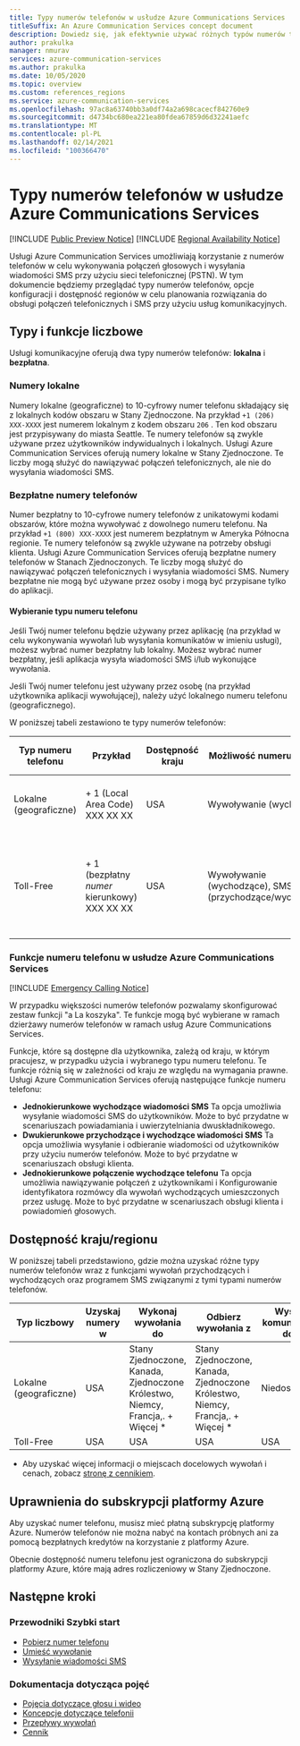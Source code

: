 ```yaml
---
title: Typy numerów telefonów w usłudze Azure Communications Services
titleSuffix: An Azure Communication Services concept document
description: Dowiedz się, jak efektywnie używać różnych typów numerów telefonów dla wiadomości SMS i telefonii.
author: prakulka
manager: nmurav
services: azure-communication-services
ms.author: prakulka
ms.date: 10/05/2020
ms.topic: overview
ms.custom: references_regions
ms.service: azure-communication-services
ms.openlocfilehash: 97ac8a63740bb3a0df74a2a698cacecf842760e9
ms.sourcegitcommit: d4734bc680ea221ea80fdea67859d6d32241aefc
ms.translationtype: MT
ms.contentlocale: pl-PL
ms.lasthandoff: 02/14/2021
ms.locfileid: "100366470"
---
```

# <a name="phone-number-types-in-azure-communication-services"></a>Typy numerów telefonów w usłudze Azure Communications Services

[!INCLUDE [Public Preview Notice](../../includes/public-preview-include.md)]
[!INCLUDE [Regional Availability Notice](../../includes/regional-availability-include.md)]

Usługi Azure Communication Services umożliwiają korzystanie z numerów telefonów w celu wykonywania połączeń głosowych i wysyłania wiadomości SMS przy użyciu sieci telefonicznej (PSTN). W tym dokumencie będziemy przeglądać typy numerów telefonów, opcje konfiguracji i dostępność regionów w celu planowania rozwiązania do obsługi połączeń telefonicznych i SMS przy użyciu usług komunikacyjnych.

## <a name="number-types-and-features"></a>Typy i funkcje liczbowe
Usługi komunikacyjne oferują dwa typy numerów telefonów: **lokalna** i **bezpłatna**. 

### <a name="local-numbers"></a>Numery lokalne
Numery lokalne (geograficzne) to 10-cyfrowy numer telefonu składający się z lokalnych kodów obszaru w Stany Zjednoczone. Na przykład `+1 (206) XXX-XXXX` jest numerem lokalnym z kodem obszaru `206` . Ten kod obszaru jest przypisywany do miasta Seattle. Te numery telefonów są zwykle używane przez użytkowników indywidualnych i lokalnych. Usługi Azure Communication Services oferują numery lokalne w Stany Zjednoczone. Te liczby mogą służyć do nawiązywać połączeń telefonicznych, ale nie do wysyłania wiadomości SMS. 

### <a name="toll-free-numbers"></a>Bezpłatne numery telefonów
Numer bezpłatny to 10-cyfrowe numery telefonów z unikatowymi kodami obszarów, które można wywoływać z dowolnego numeru telefonu. Na przykład `+1 (800) XXX-XXXX` jest numerem bezpłatnym w Ameryka Północna regionie. Te numery telefonów są zwykle używane na potrzeby obsługi klienta. Usługi Azure Communication Services oferują bezpłatne numery telefonów w Stanach Zjednoczonych. Te liczby mogą służyć do nawiązywać połączeń telefonicznych i wysyłania wiadomości SMS. Numery bezpłatne nie mogą być używane przez osoby i mogą być przypisane tylko do aplikacji.

#### <a name="choosing-a-phone-number-type"></a>Wybieranie typu numeru telefonu

Jeśli Twój numer telefonu będzie używany przez aplikację (na przykład w celu wykonywania wywołań lub wysyłania komunikatów w imieniu usługi), możesz wybrać numer bezpłatny lub lokalny. Możesz wybrać numer bezpłatny, jeśli aplikacja wysyła wiadomości SMS i/lub wykonujące wywołania.

Jeśli Twój numer telefonu jest używany przez osobę (na przykład użytkownika aplikacji wywołującej), należy użyć lokalnego numeru telefonu (geograficznego). 

W poniższej tabeli zestawiono te typy numerów telefonów: 

| Typ numeru telefonu | Przykład                              | Dostępność kraju    | Możliwość numeru telefonu |Typowy przypadek użycia                                                                                                     |
| ----------------- | ------------------------------------ | ----------------------- | ------------------------|------------------------------------------------------------------------------------------------------------------- |
| Lokalne (geograficzne)        | + 1 (Local Area Code) XXX XX XX  | USA                      | Wywoływanie (wychodzące) | Przypisywanie numerów telefonów użytkownikom w aplikacjach  |
| Toll-Free         | + 1 (bezpłatny *numer* kierunkowy) XXX XX XX | USA                      | Wywoływanie (wychodzące), SMS (przychodzące/wychodzące)| Przypisywanie numerów telefonów do interaktywnych systemów odpowiedzi głosowych (IVR)/botów, aplikacji SMS                                        |


### <a name="phone-number-features-in-azure-communication-services"></a>Funkcje numeru telefonu w usłudze Azure Communications Services 

[!INCLUDE [Emergency Calling Notice](../../includes/emergency-calling-notice-include.md)]

W przypadku większości numerów telefonów pozwalamy skonfigurować zestaw funkcji "a La koszyka". Te funkcje mogą być wybierane w ramach dzierżawy numerów telefonów w ramach usług Azure Communications Services.

Funkcje, które są dostępne dla użytkownika, zależą od kraju, w którym pracujesz, w przypadku użycia i wybranego typu numeru telefonu. Te funkcje różnią się w zależności od kraju ze względu na wymagania prawne. Usługi Azure Communication Services oferują następujące funkcje numeru telefonu:

- **Jednokierunkowe wychodzące wiadomości SMS** Ta opcja umożliwia wysyłanie wiadomości SMS do użytkowników. Może to być przydatne w scenariuszach powiadamiania i uwierzytelniania dwuskładnikowego. 
- **Dwukierunkowe przychodzące i wychodzące wiadomości SMS** Ta opcja umożliwia wysyłanie i odbieranie wiadomości od użytkowników przy użyciu numerów telefonów. Może to być przydatne w scenariuszach obsługi klienta.
- **Jednokierunkowe połączenie wychodzące telefonu** Ta opcja umożliwia nawiązywanie połączeń z użytkownikami i Konfigurowanie identyfikatora rozmówcy dla wywołań wychodzących umieszczonych przez usługę. Może to być przydatne w scenariuszach obsługi klienta i powiadomień głosowych.

## <a name="countryregion-availability"></a>Dostępność kraju/regionu

W poniższej tabeli przedstawiono, gdzie można uzyskać różne typy numerów telefonów wraz z funkcjami wywołań przychodzących i wychodzących oraz programem SMS związanymi z tymi typami numerów telefonów.

|Typ liczbowy| Uzyskaj numery w | Wykonaj wywołania do                                        | Odbierz wywołania z                                    |Wyślij komunikaty do       | Odbierz komunikaty z |
|-----------| ------------------ | ---------------------------------------------------  |-------------------------------------------------------|-----------------------|--------|
| Lokalne (geograficzne)  | USA                 | Stany Zjednoczone, Kanada, Zjednoczone Królestwo, Niemcy, Francja,. + Więcej *| Stany Zjednoczone, Kanada, Zjednoczone Królestwo, Niemcy, Francja,. + Więcej * |Niedostępne| Niedostępne |
| Toll-Free | USA                 | USA                                                   | USA                                                    |USA                | USA |

* Aby uzyskać więcej informacji o miejscach docelowych wywołań i cenach, zobacz [stronę z cennikiem](../pricing.md).

## <a name="azure-subscriptions-eligibility"></a>Uprawnienia do subskrypcji platformy Azure

Aby uzyskać numer telefonu, musisz mieć płatną subskrypcję platformy Azure. Numerów telefonów nie można nabyć na kontach próbnych ani za pomocą bezpłatnych kredytów na korzystanie z platformy Azure. 

Obecnie dostępność numeru telefonu jest ograniczona do subskrypcji platformy Azure, które mają adres rozliczeniowy w Stany Zjednoczone.

## <a name="next-steps"></a>Następne kroki

### <a name="quickstarts"></a>Przewodniki Szybki start

- [Pobierz numer telefonu](../../quickstarts/telephony-sms/get-phone-number.md)
- [Umieść wywołanie](../../quickstarts/voice-video-calling/calling-client-samples.md)
- [Wysyłanie wiadomości SMS](../../quickstarts/telephony-sms/send.md)

### <a name="conceptual-documentation"></a>Dokumentacja dotycząca pojęć

- [Pojęcia dotyczące głosu i wideo](../voice-video-calling/about-call-types.md)
- [Koncepcje dotyczące telefonii](./telephony-concept.md)
- [Przepływy wywołań](../call-flows.md)
- [Cennik](../pricing.md)
